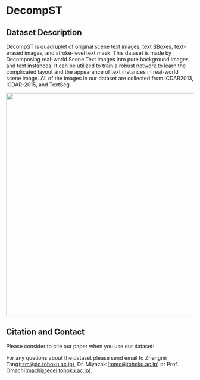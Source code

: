 # DecompST



## Dataset Description
DecompST is quadruplet of original scene text images, text BBoxes, text-erased images, and stroke-level text mask. This dataset is made by Decomposing real-world Scene Text images into pure background images and text instances. It can be utilized to train a robust network to learn the complicated layout and the appearance of text instances in real-world scene image. 
All of the images in our dataset are collected from ICDAR2013, ICDAR-2015, and TextSeg.

<img width="600" src="./fig/samples.png">






## Citation and Contact

Please consider to cite our paper when you use our dataset:


For any quetions about the dataset please send email to Zhengmi Tang([tzm@dc.tohoku.ac.jp](mailto:tzm@dc.tohoku.ac.jp)), Dr. Miyazaki([tomo@tohoku.ac.jp](mailto:tomo@tohoku.ac.jp)) or Prof. Omachi([machi@ecei.tohoku.ac.jp](mailto:machi@ecei.tohoku.ac.jp)).

